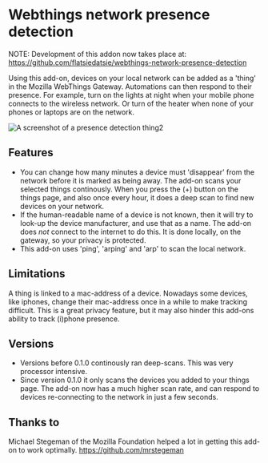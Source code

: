 # Webthings network presence detection

NOTE: Development of this addon now takes place at: https://github.com/flatsiedatsie/webthings-network-presence-detection

Using this add-on, devices on your local network can be added as a 'thing' in the Mozilla WebThings Gateway. Automations can then respond to their presence. For example, turn on the lights at night when your mobile phone connects to the wireless network. Or turn of the heater when none of your phones or laptops are on the network.

![A screenshot of a presence detection thing2](https://raw.githubusercontent.com/flatsiedatsie/webthings-network-presence-detection/master/presence-detection-screenshot.png)

## Features
- You can change how many minutes a device must 'disappear' from the network before it is marked as being away. The add-on scans your selected things continously. When you press the (+) button on the things page, and also once every hour, it does a deep scan to find new devices on your network.
- If the human-readable name of a device is not known, then it will try to look-up the device manufacturer, and use that as a name. The add-on does _not_ connect to the internet to do this. It is done locally, on the gateway, so your privacy is protected.
- This add-on uses 'ping', 'arping' and 'arp' to scan the local network.


## Limitations
A thing is linked to a mac-address of a device. Nowadays some devices, like iphones, change their mac-address once in a while to make tracking difficult. This is a great privacy feature, but it may also hinder this add-ons ability to track (i)phone presence.

## Versions
- Versions before 0.1.0 continously ran deep-scans. This was very processor intensive.
- Since version 0.1.0 it only scans the devices you added to your things page. The add-on now has a much higher scan rate, and can respond to devices re-connecting to the network in just a few seconds.

## Thanks to
Michael Stegeman of the Mozilla Foundation helped a lot in getting this add-on to work optimally.
https://github.com/mrstegeman

